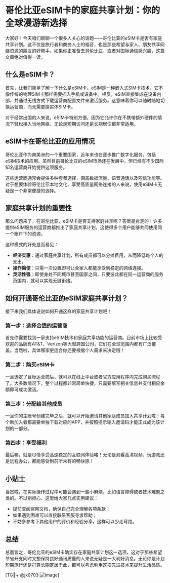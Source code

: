 # 哥伦比亚eSIM卡的家庭共享计划：你的全球漫游新选择

大家好！今天咱们聊聊一个很多人关心的话题——哥伦比亚的eSIM卡是否有家庭共享计划。这不仅是旅行者和商务人士的福音，也是那些希望与家人、朋友共享网络资源的朋友的好帮手。如果你正准备去哥伦比亚，或者对国际通信感兴趣，这篇文章绝对值得一读。

## 什么是eSIM卡？

首先，让我们简单了解一下什么是eSIM卡。eSIM是一种嵌入式SIM卡技术，它不像传统的物理SIM卡那样需要插入手机或设备中。相反，eSIM直接集成在设备内部，并通过无线方式下载运营商配置文件来激活服务。这意味着你可以随时随地切换运营商，而无需更换实体SIM卡。

对于经常出国的人来说，eSIM卡特别方便。因为它允许你在不携带额外硬件的情况下轻松接入当地网络，无论是短期访问还是长期居住都非常适用。

## eSIM卡在哥伦比亚的应用情况

哥伦比亚作为南美洲的一个重要国家，近年来也在逐步推广数字化服务，包括eSIM技术的应用。虽然目前哥伦比亚的eSIM市场还在发展中，但已经有不少国际知名运营商开始提供这项服务。

这些运营商通常会提供多种套餐选择，涵盖数据流量、语音通话以及短信功能等。对于想要体验哥伦比亚本地文化、享受高质量网络连接的人来说，使用eSIM卡无疑是一个非常便捷的选择。

## 家庭共享计划的重要性

那么问题来了，在哥伦比亚，eSIM卡是否支持家庭共享呢？答案是肯定的！许多提供eSIM服务的运营商都推出了家庭共享计划，这使得多个用户能够共同使用同一个账户下的资源。

这种模式的好处显而易见：

- **经济实惠**：通过家庭共享计划，所有成员都可以分摊费用，从而降低每个人的支出。
- **操作简便**：只需一次设置即可让全家人都能享受到稳定的网络连接。
- **灵活性强**：即使身处不同城市甚至国家之间，只要彼此都在同一运营商的服务范围内，就可以实现无缝衔接。

## 如何开通哥伦比亚的eSIM家庭共享计划？

接下来我们具体说说如何开通这样的家庭共享计划吧！

### 第一步：选择合适的运营商
首先你需要找到一家支持eSIM技术和家庭共享功能的运营商。目前市场上比较受欢迎的品牌有AT&T、Verizon等大型跨国公司，它们在全球范围内都有广泛覆盖。当然啦，具体哪家更适合你还要根据个人需求来决定哦！

### 第二步：购买eSIM卡
一旦选定了目标运营商后，就可以在线上平台或者官方应用程序内完成购买流程了。大多数情况下，整个过程都非常简单快捷，只需要填写相关信息并支付相应金额即可成功激活。

### 第三步：分配给其他成员
一旦你的主账号创建完毕之后，就可以开始邀请其他家庭成员加入共享计划啦！每个新加入者都需要单独下载对应的APP，并按照提示输入邀请码才能正式成为该计划的一部分。

### 第四步：享受福利
最后嘛，就是尽情享受高速稳定的互联网体验咯！无论是观看高清视频、玩游戏还是远程办公，都能感受到前所未有的畅快感！

## 小贴士
当然啦，在实际操作过程中可能会遇到一些小麻烦，比如语言障碍或者技术难题之类的。不过别担心，这里给大家几点实用建议：
- 提前查阅官网文档，确保自己完全理解各项条款；
- 如果遇到困难可以直接联系客服寻求帮助；
- 不妨多参考下其他用户的评价和经验分享，这样可以少走弯路。

## 总结

总而言之，哥伦比亚的eSIM卡确实存在家庭共享计划这一选项，这对于那些希望节省开支同时又想保持良好通讯质量的人来说无疑是一大利好消息。无论你是计划短期旅行还是打算长期定居于此，都可以考虑利用这项先进技术来提升生活品质。

[TG💪+ @jx0703 ![Image](https://github.com/user-attachments/assets/dbca1d08-cadb-493c-b0ec-ad6f7a83f270)]